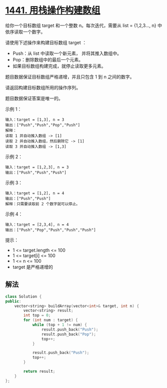 # [1441. 用栈操作构建数组](https://leetcode-cn.com/problems/build-an-array-with-stack-operations/)
给你一个目标数组 target 和一个整数 n。每次迭代，需要从  list = {1,2,3..., n} 中依序读取一个数字。

请使用下述操作来构建目标数组 target ：

* Push：从 list 中读取一个新元素， 并将其推入数组中。
* Pop：删除数组中的最后一个元素。
* 如果目标数组构建完成，就停止读取更多元素。

题目数据保证目标数组严格递增，并且只包含 1 到 n 之间的数字。

请返回构建目标数组所用的操作序列。

题目数据保证答案是唯一的。

 

示例 1：
```
输入：target = [1,3], n = 3
输出：["Push","Push","Pop","Push"]
解释： 
读取 1 并自动推入数组 -> [1]
读取 2 并自动推入数组，然后删除它 -> [1]
读取 3 并自动推入数组 -> [1,3]
```
示例 2：
```
输入：target = [1,2,3], n = 3
输出：["Push","Push","Push"]
```
示例 3：
```
输入：target = [1,2], n = 4
输出：["Push","Push"]
解释：只需要读取前 2 个数字就可以停止。
```
示例 4：
```
输入：target = [2,3,4], n = 4
输出：["Push","Pop","Push","Push","Push"]
```

提示：

* 1 <= target.length <= 100
* 1 <= target[i] <= 100
* 1 <= n <= 100
* target 是严格递增的
## 解法
```c++
class Solution {
public:
    vector<string> buildArray(vector<int>& target, int n) {
        vector<string> result;
        int top = 0;
        for (int num : target) {
            while (top + 1 != num) {
                result.push_back("Push");
                result.push_back("Pop");
                top++;
            }

            result.push_back("Push");
            top++;
        }

        return result;
    }
};
```
